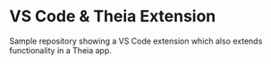 # VS Code & Theia Extension

Sample repository showing a VS Code extension which also extends functionality in a Theia app.
